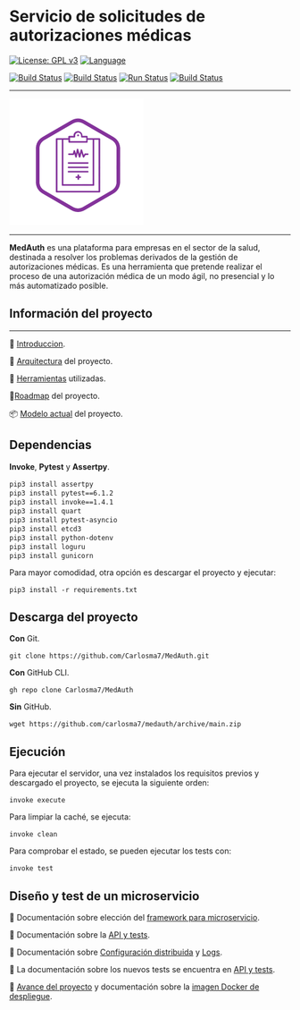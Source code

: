 
# Servicio de solicitudes de autorizaciones médicas

[![License: GPL v3](https://img.shields.io/badge/License-GPLv3-blue.svg)](https://www.gnu.org/licenses/gpl-3.0) [![Language](https://img.shields.io/badge/Language-Python-red.svg)](https://www.python.org/)

[![Build Status](https://travis-ci.com/Carlosma7/MedAuth.svg?branch=main)](https://travis-ci.com/Carlosma7/MedAuth) [![Build Status](https://circleci.com/gh/Carlosma7/MedAuth.svg?style=svg)](https://app.circleci.com/pipelines/github/Carlosma7/MedAuth) [![Run Status](https://api.shippable.com/projects/5fca65728d5266000640fc4c/badge?branch=main)](https://app.shippable.com/github/Carlosma7/MedAuth/dashboard/jobs) [![Build Status](https://github.com/Carlosma7/MedAuth/workflows/GitHub-Actions-CI/badge.svg)](https://github.com/Carlosma7/MedAuth/actions?query=workflow%3AGitHub-Actions-CI)

---

![Logo MedAuth](./doc/img/logo_medauth.png "Logo MedAuth")

---

**MedAuth** es una plataforma para empresas en el sector de la salud, destinada a resolver los problemas derivados de la gestión de autorizaciones médicas. Es una herramienta que pretende realizar el proceso de una autorización médica de un modo ágil, no presencial y lo más automatizado posible.

## Información del proyecto

---

:hospital: [Introduccion](https://carlosma7.github.io/MedAuth/doc/descripcion_problema).

:triangular_ruler: [Arquitectura](https://carlosma7.github.io/MedAuth/doc/arquitectura) del proyecto.

:hammer: [Herramientas](https://carlosma7.github.io/MedAuth/doc/justificacion_herramientas) utilizadas.

:round_pushpin:[Roadmap](https://carlosma7.github.io/MedAuth/doc/roadmap) del proyecto.

:package: [Modelo actual](https://carlosma7.github.io/MedAuth/doc/modelo_inicial) del proyecto.

## Dependencias

**Invoke**, **Pytest** y **Assertpy**.

```shell
pip3 install assertpy
pip3 install pytest==6.1.2
pip3 install invoke==1.4.1
pip3 install quart
pip3 install pytest-asyncio
pip3 install etcd3
pip3 install python-dotenv
pip3 install loguru
pip3 install gunicorn
```

Para mayor comodidad, otra opción es descargar el proyecto y ejecutar:

```shell
pip3 install -r requirements.txt
```

## Descarga del proyecto

**Con** Git.

```shell
git clone https://github.com/Carlosma7/MedAuth.git
```

**Con** GitHub CLI.

```shell
gh repo clone Carlosma7/MedAuth
```

**Sin** GitHub.

```shell
wget https://github.com/carlosma7/medauth/archive/main.zip
```

## Ejecución

Para ejecutar el servidor, una vez instalados los requisitos previos y descargado el proyecto, se ejecuta la siguiente orden:

```shell
invoke execute
```

Para limpiar la caché, se ejecuta:

```shell
invoke clean
```

Para comprobar el estado, se pueden ejecutar los tests con:

```shell
invoke test
```

## Diseño y test de un microservicio

:small_blue_diamond: Documentación sobre elección del [framework para microservicio](https://carlosma7.github.io/MedAuth/doc/api/estudio_framework).

:small_blue_diamond: Documentación sobre la [API y tests](https://carlosma7.github.io/MedAuth/doc/api/doc_api).

:small_blue_diamond: Documentación sobre [Configuración distribuida](https://carlosma7.github.io/MedAuth/doc/api/config_distribuida) y [Logs](https://carlosma7.github.io/MedAuth/doc/api/logs).

:small_blue_diamond: La documentación sobre los nuevos tests se encuentra en [API y tests](https://carlosma7.github.io/MedAuth/doc/api/doc_api).

:small_blue_diamond: [Avance del proyecto](https://carlosma7.github.io/MedAuth/doc/avance_codigo_4) y documentación sobre la [imagen Docker de despliegue](https://carlosma7.github.io/MedAuth/doc/api/despliegue).

